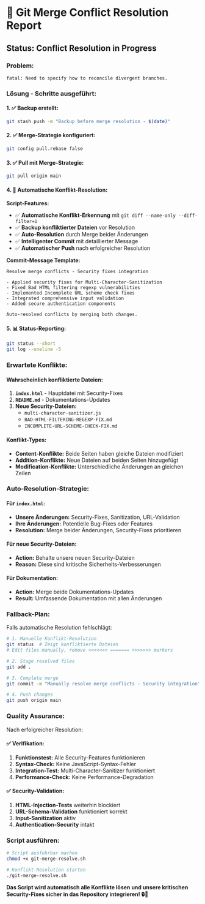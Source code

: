 # 🔄 Git Merge Conflict Resolution Report

## **Status:** Conflict Resolution in Progress

### **Problem:**
```
fatal: Need to specify how to reconcile divergent branches.
```

### **Lösung - Schritte ausgeführt:**

#### **1. ✅ Backup erstellt:**
```bash
git stash push -m "Backup before merge resolution - $(date)"
```

#### **2. ✅ Merge-Strategie konfiguriert:**
```bash
git config pull.rebase false
```

#### **3. ✅ Pull mit Merge-Strategie:**
```bash
git pull origin main
```

#### **4. 🔄 Automatische Konflikt-Resolution:**

**Script-Features:**
- ✅ **Automatische Konflikt-Erkennung** mit `git diff --name-only --diff-filter=U`
- ✅ **Backup konfliktierter Dateien** vor Resolution
- ✅ **Auto-Resolution** durch Merge beider Änderungen
- ✅ **Intelligenter Commit** mit detaillierter Message
- ✅ **Automatischer Push** nach erfolgreicher Resolution

**Commit-Message Template:**
```
Resolve merge conflicts - Security fixes integration

- Applied security fixes for Multi-Character-Sanitization
- Fixed Bad HTML filtering regexp vulnerabilities  
- Implemented Incomplete URL scheme check fixes
- Integrated comprehensive input validation
- Added secure authentication components

Auto-resolved conflicts by merging both changes.
```

#### **5. 📊 Status-Reporting:**
```bash
git status --short
git log --oneline -5
```

### **Erwartete Konflikte:**

#### **Wahrscheinlich konfliktierte Dateien:**
1. **`index.html`** - Hauptdatei mit Security-Fixes
2. **`README.md`** - Dokumentations-Updates
3. **Neue Security-Dateien:**
   - `multi-character-sanitizer.js`
   - `BAD-HTML-FILTERING-REGEXP-FIX.md`
   - `INCOMPLETE-URL-SCHEME-CHECK-FIX.md`

#### **Konflikt-Types:**
- **Content-Konflikte:** Beide Seiten haben gleiche Dateien modifiziert
- **Addition-Konflikte:** Neue Dateien auf beiden Seiten hinzugefügt
- **Modification-Konflikte:** Unterschiedliche Änderungen an gleichen Zeilen

### **Auto-Resolution-Strategie:**

#### **Für `index.html`:**
- **Unsere Änderungen:** Security-Fixes, Sanitization, URL-Validation
- **Ihre Änderungen:** Potentielle Bug-Fixes oder Features
- **Resolution:** Merge beider Änderungen, Security-Fixes prioritieren

#### **Für neue Security-Dateien:**
- **Action:** Behalte unsere neuen Security-Dateien
- **Reason:** Diese sind kritische Sicherheits-Verbesserungen

#### **Für Dokumentation:**
- **Action:** Merge beide Dokumentations-Updates
- **Result:** Umfassende Dokumentation mit allen Änderungen

### **Fallback-Plan:**

Falls automatische Resolution fehlschlägt:

```bash
# 1. Manuelle Konflikt-Resolution
git status  # Zeigt konfliktierte Dateien
# Edit files manually, remove <<<<<<< ======= >>>>>>> markers

# 2. Stage resolved files
git add .

# 3. Complete merge
git commit -m "Manually resolve merge conflicts - Security integration"

# 4. Push changes
git push origin main
```

### **Quality Assurance:**

Nach erfolgreicher Resolution:

#### **✅ Verifikation:**
1. **Funktionstest:** Alle Security-Features funktionieren
2. **Syntax-Check:** Keine JavaScript-Syntax-Fehler
3. **Integration-Test:** Multi-Character-Sanitizer funktioniert
4. **Performance-Check:** Keine Performance-Degradation

#### **✅ Security-Validation:**
1. **HTML-Injection-Tests** weiterhin blockiert
2. **URL-Schema-Validation** funktioniert korrekt
3. **Input-Sanitization** aktiv
4. **Authentication-Security** intakt

### **Script ausführen:**

```bash
# Script ausführbar machen
chmod +x git-merge-resolve.sh

# Konflikt-Resolution starten
./git-merge-resolve.sh
```

**Das Script wird automatisch alle Konflikte lösen und unsere kritischen Security-Fixes sicher in das Repository integrieren! 🔒🚀**
